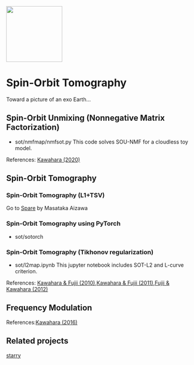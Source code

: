 <img src="https://github.com/HajimeKawahara/gabc/blob/master/documents/fig/logo.png" Titie="explanation" Width=150px>

# Spin-Orbit Tomography


Toward a picture of an exo Earth...

## Spin-Orbit Unmixing (Nonnegative Matrix Factorization)

- sot/nmfmap/nmfsot.py
This code solves SOU-NMF for a cloudless toy model.

References:
[Kawahara (2020)]()

## Spin-Orbit Tomography

### Spin-Orbit Tomography (L1+TSV)

Go to [Spare](https://github.com/HajimeKawahara/Spare) by Masataka Aizawa

### Spin-Orbit Tomography using PyTorch

- sot/sotorch

### Spin-Orbit Tomography (Tikhonov regularization)

- sot/l2map.ipynb
This jupyter notebook includes SOT-L2 and L-curve criterion.


References:
[Kawahara & Fujii (2010)](https://arxiv.org/abs/1004.5152),[Kawahara & Fujii (2011)](http://arxiv.org/abs/1106.0136),[Fujii & Kawahara (2012)](http://arxiv.org/abs/1204.3504)

## Frequency Modulation

References:[Kawahara (2016)](https://arxiv.org/abs/1603.02898)

## Related projects

[starry](https://github.com/rodluger/starry)
